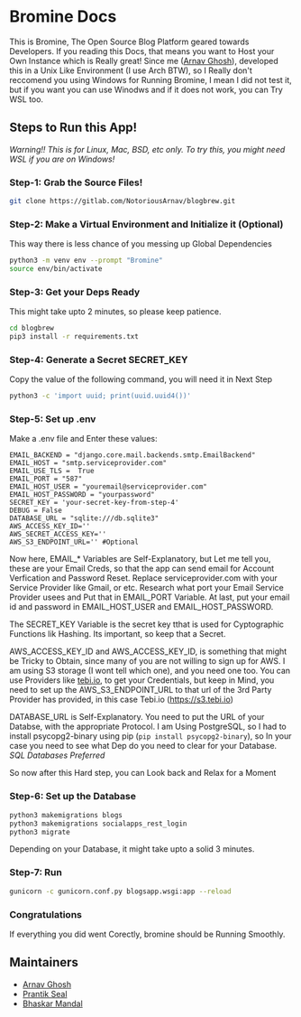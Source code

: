 # Bromine Docs
This is Bromine, The Open Source Blog Platform geared towards Developers.
If you reading this Docs, that means you want to Host your Own Instance which is Really great!
Since me ([Arnav Ghosh](https://github.com/NotoriousArnav)), developed this in a Unix Like Environment (I use Arch BTW), so I Really don't reccomend you using Windows for Running Bromine, I mean I did not test it, but if you want you can use Winodws and if it does not work, you can Try WSL too.

## Steps to Run this App!
*Warning!! This is for Linux, Mac, BSD, etc only. To try this, you might need WSL if you are on Windows!*
### Step-1: Grab the Source Files!
```bash
git clone https://gitlab.com/NotoriousArnav/blogbrew.git
```
### Step-2: Make a Virtual Environment and Initialize it (Optional)
This way there is less chance of you messing up Global Dependencies 
```bash
python3 -m venv env --prompt "Bromine"
source env/bin/activate
```
### Step-3: Get your Deps Ready
This might take upto 2 minutes, so please keep patience.
```bash
cd blogbrew
pip3 install -r requirements.txt
```
### Step-4: Generate a Secret SECRET_KEY
Copy the value of the following command, you will need it in Next Step
```bash
python3 -c 'import uuid; print(uuid.uuid4())'
```
### Step-5: Set up .env
Make a .env file and Enter these values:
```
EMAIL_BACKEND = "django.core.mail.backends.smtp.EmailBackend"
EMAIL_HOST = "smtp.serviceprovider.com"
EMAIL_USE_TLS =  True
EMAIL_PORT = "587"
EMAIL_HOST_USER = "youremail@serviceprovider.com"
EMAIL_HOST_PASSWORD = "yourpassword"
SECRET_KEY = 'your-secret-key-from-step-4'
DEBUG = False
DATABASE_URL = "sqlite:///db.sqlite3"
AWS_ACCESS_KEY_ID=''
AWS_SECRET_ACCESS_KEY=''
AWS_S3_ENDPOINT_URL='' #Optional
```

Now here, EMAIL_* Variables are Self-Explanatory, but Let me tell you, these are your Email Creds, so that the app can send email for Account Verfication and Password Reset. Replace serviceprovider.com with your Service Provider like Gmail, or etc. Research what port your Email Service Provider usees and Put that in EMAIL_PORT Variable. At last, put your email id and password in EMAIL_HOST_USER and EMAIL_HOST_PASSWORD.

The SECRET_KEY Variable is the secret key tthat is used for Cyptographic Functions lik Hashing. Its important, so keep that a Secret.

AWS_ACCESS_KEY_ID and AWS_ACCESS_KEY_ID, is something that might be Tricky to Obtain, since many of you are not willing to sign up for AWS. I am using S3 storage (I wont tell which one), and you need one too. You can use Providers like [tebi.io](htps://tebi.io/), to get your Credentials, but keep in Mind, you need to set up the AWS_S3_ENDPOINT_URL to that url of the 3rd Party Provider has provided, in this case Tebi.io (https://s3.tebi.io)

DATABASE_URL is Self-Explanatory. You need to put the URL of your Databse, with the appropriate Protocol. I am Using PostgreSQL, so I had to install psycopg2-binary using pip (`pip install psycopg2-binary`), so In your case you need to see what Dep do you need to clear for your Database. 
*SQL Databases Preferred*

So now after this Hard step, you can Look back and Relax for a Moment

### Step-6: Set up the Database
```bash
python3 makemigrations blogs
python3 makemigrations socialapps_rest_login
python3 migrate
```
Depending on your Database, it might take upto a solid 3 minutes. 

### Step-7: Run
```bash
gunicorn -c gunicorn.conf.py blogsapp.wsgi:app --reload
```
### Congratulations 
If everything you did went Corectly, bromine should be Running Smoothly.

## Maintainers
- [Arnav Ghosh](https://github.com/NotoriousArnav/)
- [Prantik Seal](https://github.com/prantikseal)
- [Bhaskar Mandal](https://github.com/Mbittu00)

